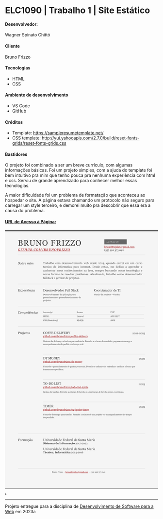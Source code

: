 # ELC1090 | Trabalho 1 | Site Estático

#### Desenvolvedor:
Wagner Spinato Chittó

#### Cliente
Bruno Frizzo

#### Tecnologias
- HTML
- CSS

#### Ambiente de desenvolvimento
- VS Code
- GitHub

#### Créditos
- Template: https://sampleresumetemplate.net/
- CSS template: http://yui.yahooapis.com/2.7.0/build/reset-fonts-grids/reset-fonts-grids.css

#### Bastidores
O projeto foi combinado a ser um breve currículo, com algumas informações básicas. Foi um projeto simples, com a ajuda do template foi bem intuitivo pra mim que tenho pouca pra nenhuma experiência com html e css. Serviu de grande aprendizado para conhecer melhor essas tecnologias.

A maior dificuldade foi um problema de formatação que aconteceu ao hospedar o site. A página estava chamando um protocolo não seguro para carregar um style terceiro, e demorei muito pra descobrir que essa era a causa do problema.


#### [URL de Acesso à Página:](https://treorai.github.io/ELC1090-2023A/T01%20-%20Site%20Est%C3%A1tico/)
[![Screenshot do projeto](https://raw.githubusercontent.com/elc1090/project1-Treorai/main/project-ss.png).](https://treorai.github.io/ELC1090-2023A/T01%20-%20Site%20Est%C3%A1tico/)

---
Projeto entregue para a disciplina de [Desenvolvimento de Software para a Web](http://github.com/andreainfufsm/elc1090-2023a) em 2023a